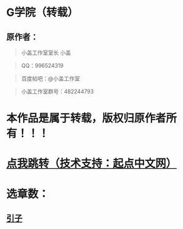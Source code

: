 # G学院（转载）

## 原作者：
>小盖工作室室长 小盖

>QQ：996524319

>百度帖吧：@小盖工作室

>小盖工作室群号：482244793

# 本作品是属于转载，版权归原作者所有！！！

# [点我跳转（技术支持：起点中文网）](https://book.qidian.com/info/1010528882)

# 选章数：

## [引子](https://a2791595978.github.io/xiaoshuo/引子)
